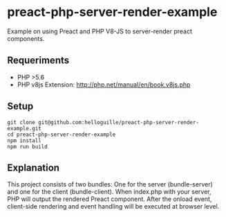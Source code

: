 # preact-php-server-render-example
Example on using Preact and PHP V8-JS to server-render preact components.

## Requeriments

- PHP >5.6
- PHP v8js Extension: http://php.net/manual/en/book.v8js.php

## Setup
```
git clone git@github.com:helloguille/preact-php-server-render-example.git
cd preact-php-server-render-example
npm install
npm run build
```
## Explanation

This project consists of two bundles: One for the server (bundle-server) and one for the client (bundle-client). When index.php 
with your server, PHP will output the rendered Preact component. After the onload event, client-side rendering and event handling will be executed at
browser level.
